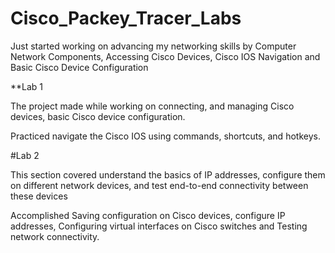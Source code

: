 # Cisco_Packey_Tracer_Labs
Just started working on advancing my networking skills by Computer Network Components, Accessing Cisco Devices, Cisco IOS Navigation and Basic Cisco Device Configuration

**Lab 1

The project made while working on connecting, and managing Cisco devices, basic Cisco device configuration.

Practiced navigate the Cisco IOS using commands, shortcuts, and hotkeys.

#Lab 2

This section covered understand the basics of IP addresses, configure them on different network devices, and test end-to-end connectivity between these devices

Accomplished Saving configuration on Cisco devices, configure IP addresses, Configuring virtual interfaces on Cisco switches and Testing network connectivity.

